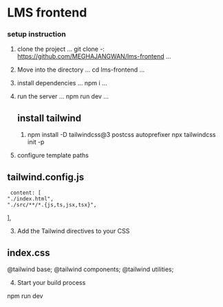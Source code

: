 # LMS frontend

### setup instruction

1. clone the project
   ...
   git clone -: https://github.com/MEGHAJANGWAN/lms-frontend
   ...

2. Move into the directory
   ...
   cd lms-frontend
   ...

3. install dependencies
   ...
   npm i
   ...

4. run the server
   ...
   npm run dev
   ...

   ## install tailwind

   1. npm install -D tailwindcss@3 postcss autoprefixer
      npx tailwindcss init -p

5. configure template paths

## tailwind.config.js

     content: [
    "./index.html",
    "./src/**/*.{js,ts,jsx,tsx}",

],

3. Add the Tailwind directives to your CSS

## index.css

@tailwind base;
@tailwind components;
@tailwind utilities;

4. Start your build process

npm run dev
